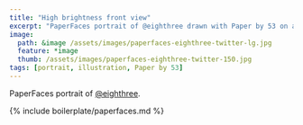 ```yaml
---
title: "High brightness front view"
excerpt: "PaperFaces portrait of @eighthree drawn with Paper by 53 on an iPad."
image: 
  path: &image /assets/images/paperfaces-eighthree-twitter-lg.jpg 
  feature: *image
  thumb: /assets/images/paperfaces-eighthree-twitter-150.jpg
tags: [portrait, illustration, Paper by 53]
---
```


PaperFaces portrait of [@eighthree](http://twitter.com/eighthree).

{% include boilerplate/paperfaces.md %}